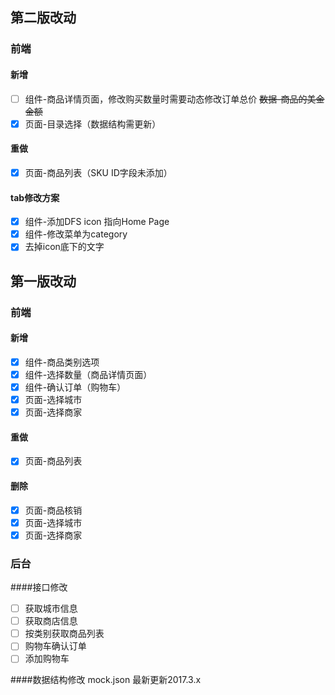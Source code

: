## 第二版改动

### 前端
#### 新增
- [ ] 组件-商品详情页面，修改购买数量时需要动态修改订单总价
~~数据-商品的美金金额~~
- [x] 页面-目录选择（数据结构需更新）

#### 重做
- [x] 页面-商品列表（SKU ID字段未添加）


#### tab修改方案
- [x] 组件-添加DFS icon 指向Home Page
- [x] 组件-修改菜单为category
- [x] 去掉icon底下的文字

## 第一版改动

### 前端
#### 新增
- [x] 组件-商品类别选项
- [x] 组件-选择数量（商品详情页面）
- [x] 组件-确认订单（购物车）
- [x] 页面-选择城市
- [x] 页面-选择商家

#### 重做
- [x] 页面-商品列表

#### 删除
- [x] 页面-商品核销
- [x] 页面-选择城市
- [x] 页面-选择商家

### 后台
####接口修改
- [ ] 获取城市信息
- [ ] 获取商店信息
- [ ] 按类别获取商品列表
- [ ] 购物车确认订单
- [ ] 添加购物车

####数据结构修改
mock.json 最新更新2017.3.x